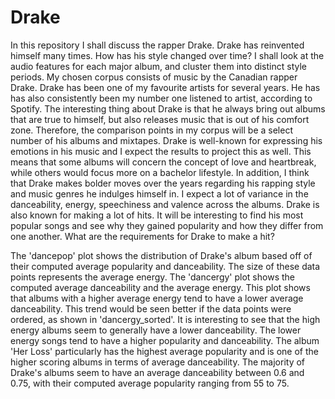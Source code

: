 # Drake
In this repository I shall discuss the rapper Drake. Drake has reinvented himself many times. How has his style changed over time? I shall look at the audio features for each major album, and cluster them into distinct style periods. My chosen corpus consists of music by the Canadian rapper Drake. Drake has been one of my favourite artists for several years. He has has also consistently been my number one listened to artist, according to Spotify. The interesting thing about Drake is that he always bring out albums that are true to himself, but also releases music that is out of his comfort zone. Therefore, the comparison points in my corpus will be a select number of his albums and mixtapes. Drake is well-known for expressing his emotions in his music and I expect the results to project this as well. This means that some albums will concern the concept of love and heartbreak, while others would focus more on a bachelor lifestyle. In addition, I think that Drake makes bolder moves over the years regarding his rapping style and music genres he indulges himself in. I expect a lot of variance in the danceability, energy, speechiness and valence across the albums. Drake is also known for making a lot of hits. It will be interesting to find his most popular songs and see why they gained popularity and how they differ from one another. What are the requirements for Drake to make a hit?

The 'dancepop' plot shows the distribution of Drake's album based off of their computed average popularity and danceability. The size of these data points represents the average energy. The 'dancergy' plot shows the computed average danceability and the average energy. This plot shows that albums with a higher average energy tend to have a lower average danceability. This trend would be seen better if the data points were ordered, as shown in 'dancergy_sorted'. It is interesting to see that the high energy albums seem to generally have a lower danceability. The lower energy songs tend to have a higher popularity and danceability. The album 'Her Loss' particularly has the highest average popularity and is one of the higher scoring albums in terms of average danceability. The majority of Drake's albums seem to have an average danceability between 0.6 and 0.75, with their computed average popularity ranging from 55 to 75.
